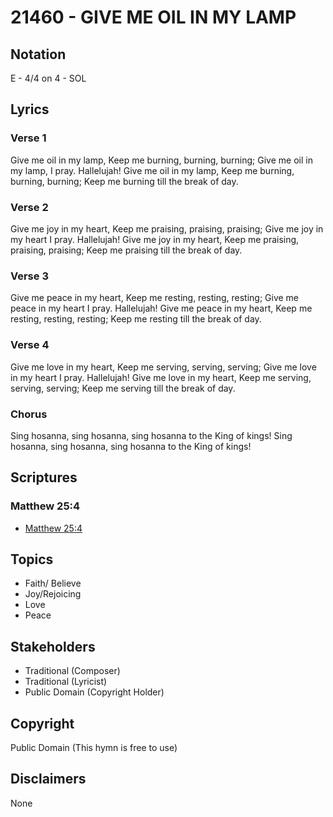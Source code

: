 # 21460 - GIVE ME OIL IN MY LAMP

## Notation

E - 4/4 on 4 - SOL

## Lyrics

### Verse 1

Give me oil in my lamp, Keep me burning, burning, burning; Give me oil in my lamp, I pray. Hallelujah! Give me oil in my lamp, Keep me burning, burning, burning; Keep me burning till the break of day.

### Verse 2

Give me joy in my heart, Keep me praising, praising, praising; Give me joy in my heart I pray. Hallelujah! Give me joy in my heart, Keep me praising, praising, praising; Keep me praising till the break of day.

### Verse 3

Give me peace in my heart, Keep me resting, resting, resting; Give me peace in my heart I pray. Hallelujah! Give me peace in my heart, Keep me resting, resting, resting; Keep me resting till the break of day.

### Verse 4

Give me love in my heart, Keep me serving, serving, serving; Give me love in my heart I pray. Hallelujah! Give me love in my heart, Keep me serving, serving, serving; Keep me serving till the break of day.

### Chorus

Sing hosanna, sing hosanna, sing hosanna to the King of kings! Sing hosanna, sing hosanna, sing hosanna to the King of kings!


## Scriptures

### Matthew 25:4

- [Matthew 25:4](https://www.biblegateway.com/passage/?search=Matthew%2025%3A4)


## Topics

- Faith/ Believe
- Joy/Rejoicing
- Love
- Peace

## Stakeholders

- Traditional (Composer)
- Traditional (Lyricist)
- Public Domain (Copyright Holder)

## Copyright

Public Domain
(This hymn is free to use)

## Disclaimers

None

